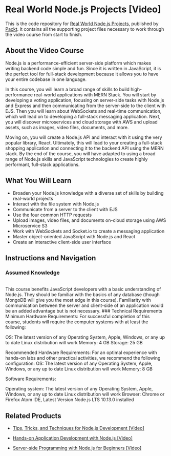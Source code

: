 # Real World Node.js Projects [Video]
This is the code repository for [Real World Node.js Projects](https://www.packtpub.com/business/server-side-programming-nodejs-beginners-video?utm_source=github&utm_medium=repository&utm_campaign=9781788476126), published by [Packt](https://www.packtpub.com/?utm_source=github). It contains all the supporting project files necessary to work through the video course from start to finish.
## About the Video Course
Node.js is a performance-efficient server-side platform which makes writing backend code simple and fun. Since it is written in JavaScript, it is the perfect tool for full-stack development because it allows you to have your entire codebase in one language.

In this course, you will learn a broad range of skills to build high-performance real-world applications with MERN Stack. You will start by developing a voting application, focusing on server-side tasks with Node.js and Express and then communicating from the server-side to the client with EJS. Then you will learn about WebSockets and real-time communication, which will lead on to developing a full-stack messaging application. Next, you will discover microservices and cloud storage with AWS and upload assets, such as images, video files, documents, and more.

Moving on, you will create a Node.js API and interact with it using the very popular library, React. Ultimately, this will lead to your creating a full-stack shopping application and connecting it to the backend API using the MERN stack. By the end of the course, you will have adapted to using a broad range of Node.js skills and JavaScript technologies to create highly performant, full-stack applications.

<H2>What You Will Learn</H2>
<DIV class=book-info-will-learn-text>
<UL>
<LI>Broaden your Node.js knowledge with a diverse set of skills by building real-world projects
<LI>Interact with the file system with Node.js
<LI>Communicate from a server to the client with EJS
<LI>Use the four common HTTP requests
<LI>Upload images, video files, and documents on-cloud storage using AWS Microservice S3
<LI>Work with WebSockets and Socket.io to create a messaging application
<LI>Master object-oriented JavaScript with Node.js and React
<LI>Create an interactive client-side user interface </LI></UL></DIV>

## Instructions and Navigation
### Assumed Knowledge
<br/>
This course benefits JavaScript developers with a basic understanding of Node.js. They should be familiar with the basics of any database (though MongoDB will give you the most edge in this course). Familiarity with communication between the server and client-side of an application would be an added advantage but is not necessary.
### Technical Requirements
<br/>
Minimum Hardware Requirements: For successful completion of this course, students will require the computer systems with at least the following:

OS: The latest version of any Operating System, Apple, Windows, or any up to date Linux distribution will work
Memory: 4 GB
Storage: 25 GB

Recommended Hardware Requirements: For an optimal experience with hands-on labs and other practical activities, we recommend the following configuration:
OS: The latest version of any Operating System, Apple, Windows, or any up to date Linux distribution will work
Memory: 8 GB

Software Requirements:

Operating system: The latest version of any Operating System, Apple, Windows, or any up to date Linux distribution will work
Browser: Chrome or Firefox
Atom IDE, Latest Version
Node.js LTS 10.13.0 installed

## Related Products
* [Tips, Tricks, and Techniques for Node.js Development [Video]](https://www.packtpub.com/web-development/tips-tricks-and-techniques-nodejs-development-video?utm_source=github&utm_medium=repository&utm_campaign=9781789343434)

* [Hands-on Application Development with Node.js [Video]](https://www.packtpub.com/web-development/hands-application-development-nodejs-video?utm_source=github&utm_medium=repository&utm_campaign=9781789135244)

* [Server-side Programming with Node.js for Beginners [Video]](https://www.packtpub.com/business/server-side-programming-nodejs-beginners-video?utm_source=github&utm_medium=repository&utm_campaign=9781788476126)


